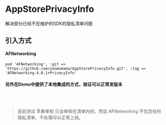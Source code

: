 # AppStorePrivacyInfo
解决部分已经不在维护的SDK的隐私清单问题

## 引入方式 

#### AFNetworking

```
pod 'AFNetworking', :git => 'https://github.com/yanmumama/AppStorePrivacyInfo.git', :tag => 'AFNetworking-4.0.1+PrivacyInfo'
```

#### 另外在Demo中提供了本地集成的方式，验证可以正常发版本

<br>
<br>

> 目前测试 苹果审核 只会审核在清单内的，然后  AFNetworking 不包含任何隐私清单，不处理可以正常上线。
